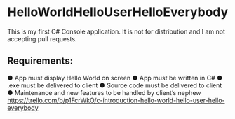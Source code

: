 # HelloWorldHelloUserHelloEverybody
This is my first C# Console application. It is not for distribution and I am not accepting pull
requests.
## Requirements:
● App must display Hello World on screen
● App must be written in C#
● .exe must be delivered to client
● Source code must be delivered to client
● Maintenance and new features to be handled by client’s nephew
https://trello.com/b/p1FcrWkO/c-introduction-hello-world-hello-user-hello-everybody
